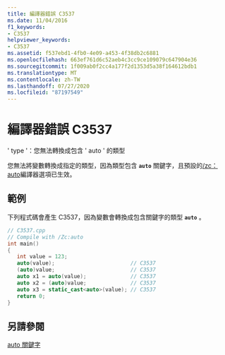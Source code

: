 ```yaml
---
title: 編譯器錯誤 C3537
ms.date: 11/04/2016
f1_keywords:
- C3537
helpviewer_keywords:
- C3537
ms.assetid: f537ebd1-4fb0-4e09-a453-4f38db2c6881
ms.openlocfilehash: 663ef761d6c52aeb4c3cc9ce109079c647904e36
ms.sourcegitcommit: 1f009ab0f2cc4a177f2d1353d5a38f164612bdb1
ms.translationtype: MT
ms.contentlocale: zh-TW
ms.lasthandoff: 07/27/2020
ms.locfileid: "87197549"
---
```

# <a name="compiler-error-c3537"></a>編譯器錯誤 C3537

' type '：您無法轉換成包含 ' auto ' 的類型

您無法將變數轉換成指定的類型，因為類型包含 **`auto`** 關鍵字，且預設的[/zc： auto](../../build/reference/zc-auto-deduce-variable-type.md)編譯器選項已生效。

## <a name="example"></a>範例

下列程式碼會產生 C3537，因為變數會轉換成包含關鍵字的類型 **`auto`** 。

```cpp
// C3537.cpp
// Compile with /Zc:auto
int main()
{
   int value = 123;
   auto(value);                        // C3537
   (auto)value;                        // C3537
   auto x1 = auto(value);              // C3537
   auto x2 = (auto)value;              // C3537
   auto x3 = static_cast<auto>(value); // C3537
   return 0;
}
```

## <a name="see-also"></a>另請參閱

[auto 關鍵字](../../cpp/auto-keyword.md)
